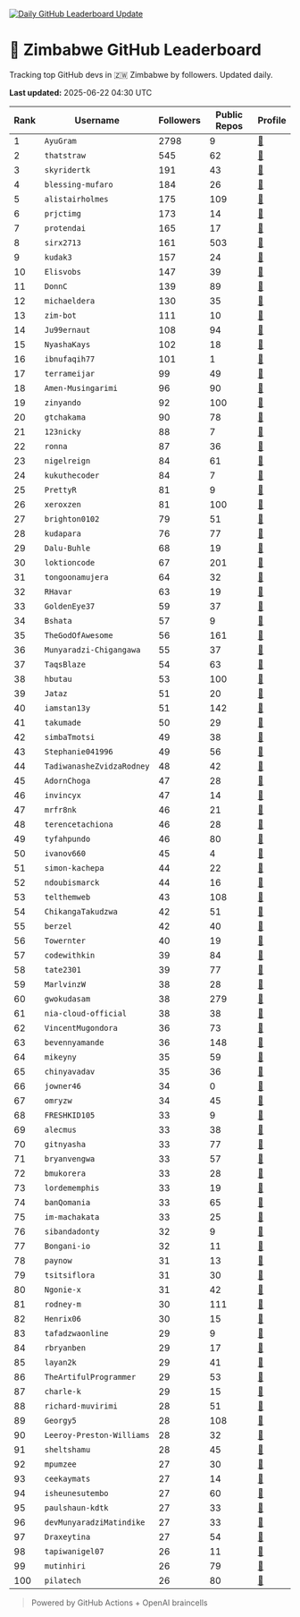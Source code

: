 [![Daily GitHub Leaderboard Update](https://github.com/bevennyamande/zim_leaderboard/actions/workflows/leaderboard.yml/badge.svg)](https://github.com/bevennyamande/zim_leaderboard/actions/workflows/leaderboard.yml)

# 🦍 Zimbabwe GitHub Leaderboard

Tracking top GitHub devs in 🇿🇼 Zimbabwe by followers. Updated daily.

<!-- START LEADERBOARD -->
**Last updated:** 2025-06-22 04:30 UTC  

| Rank | Username | Followers | Public Repos | Profile |
|------|----------|-----------|--------------|---------|
| 1 | `AyuGram` | 2798 | 9 | [🔗](https://github.com/AyuGram) |
| 2 | `thatstraw` | 545 | 62 | [🔗](https://github.com/thatstraw) |
| 3 | `skyridertk` | 191 | 43 | [🔗](https://github.com/skyridertk) |
| 4 | `blessing-mufaro` | 184 | 26 | [🔗](https://github.com/blessing-mufaro) |
| 5 | `alistairholmes` | 175 | 109 | [🔗](https://github.com/alistairholmes) |
| 6 | `prjctimg` | 173 | 14 | [🔗](https://github.com/prjctimg) |
| 7 | `protendai` | 165 | 17 | [🔗](https://github.com/protendai) |
| 8 | `sirx2713` | 161 | 503 | [🔗](https://github.com/sirx2713) |
| 9 | `kudak3` | 157 | 24 | [🔗](https://github.com/kudak3) |
| 10 | `Elisvobs` | 147 | 39 | [🔗](https://github.com/Elisvobs) |
| 11 | `DonnC` | 139 | 89 | [🔗](https://github.com/DonnC) |
| 12 | `michaeldera` | 130 | 35 | [🔗](https://github.com/michaeldera) |
| 13 | `zim-bot` | 111 | 10 | [🔗](https://github.com/zim-bot) |
| 14 | `Ju99ernaut` | 108 | 94 | [🔗](https://github.com/Ju99ernaut) |
| 15 | `NyashaKays` | 102 | 18 | [🔗](https://github.com/NyashaKays) |
| 16 | `ibnufaqih77` | 101 | 1 | [🔗](https://github.com/ibnufaqih77) |
| 17 | `terrameijar` | 99 | 49 | [🔗](https://github.com/terrameijar) |
| 18 | `Amen-Musingarimi` | 96 | 90 | [🔗](https://github.com/Amen-Musingarimi) |
| 19 | `zinyando` | 92 | 100 | [🔗](https://github.com/zinyando) |
| 20 | `gtchakama` | 90 | 78 | [🔗](https://github.com/gtchakama) |
| 21 | `123nicky` | 88 | 7 | [🔗](https://github.com/123nicky) |
| 22 | `ronna` | 87 | 36 | [🔗](https://github.com/ronna) |
| 23 | `nigelreign` | 84 | 61 | [🔗](https://github.com/nigelreign) |
| 24 | `kukuthecoder` | 84 | 7 | [🔗](https://github.com/kukuthecoder) |
| 25 | `PrettyR` | 81 | 9 | [🔗](https://github.com/PrettyR) |
| 26 | `xeroxzen` | 81 | 100 | [🔗](https://github.com/xeroxzen) |
| 27 | `brighton0102` | 79 | 51 | [🔗](https://github.com/brighton0102) |
| 28 | `kudapara` | 76 | 77 | [🔗](https://github.com/kudapara) |
| 29 | `Dalu-Buhle` | 68 | 19 | [🔗](https://github.com/Dalu-Buhle) |
| 30 | `loktioncode` | 67 | 201 | [🔗](https://github.com/loktioncode) |
| 31 | `tongoonamujera` | 64 | 32 | [🔗](https://github.com/tongoonamujera) |
| 32 | `RHavar` | 63 | 19 | [🔗](https://github.com/RHavar) |
| 33 | `GoldenEye37` | 59 | 37 | [🔗](https://github.com/GoldenEye37) |
| 34 | `Bshata` | 57 | 9 | [🔗](https://github.com/Bshata) |
| 35 | `TheGodOfAwesome` | 56 | 161 | [🔗](https://github.com/TheGodOfAwesome) |
| 36 | `Munyaradzi-Chigangawa` | 55 | 37 | [🔗](https://github.com/Munyaradzi-Chigangawa) |
| 37 | `TaqsBlaze` | 54 | 63 | [🔗](https://github.com/TaqsBlaze) |
| 38 | `hbutau` | 53 | 100 | [🔗](https://github.com/hbutau) |
| 39 | `Jataz` | 51 | 20 | [🔗](https://github.com/Jataz) |
| 40 | `iamstan13y` | 51 | 142 | [🔗](https://github.com/iamstan13y) |
| 41 | `takumade` | 50 | 29 | [🔗](https://github.com/takumade) |
| 42 | `simbaTmotsi` | 49 | 38 | [🔗](https://github.com/simbaTmotsi) |
| 43 | `Stephanie041996` | 49 | 56 | [🔗](https://github.com/Stephanie041996) |
| 44 | `TadiwanasheZvidzaRodney` | 48 | 42 | [🔗](https://github.com/TadiwanasheZvidzaRodney) |
| 45 | `AdornChoga` | 47 | 28 | [🔗](https://github.com/AdornChoga) |
| 46 | `invincyx` | 47 | 14 | [🔗](https://github.com/invincyx) |
| 47 | `mrfr8nk` | 46 | 21 | [🔗](https://github.com/mrfr8nk) |
| 48 | `terencetachiona` | 46 | 28 | [🔗](https://github.com/terencetachiona) |
| 49 | `tyfahpundo` | 46 | 80 | [🔗](https://github.com/tyfahpundo) |
| 50 | `ivanov660` | 45 | 4 | [🔗](https://github.com/ivanov660) |
| 51 | `simon-kachepa` | 44 | 22 | [🔗](https://github.com/simon-kachepa) |
| 52 | `ndoubismarck` | 44 | 16 | [🔗](https://github.com/ndoubismarck) |
| 53 | `telthemweb` | 43 | 108 | [🔗](https://github.com/telthemweb) |
| 54 | `ChikangaTakudzwa` | 42 | 51 | [🔗](https://github.com/ChikangaTakudzwa) |
| 55 | `berzel` | 42 | 40 | [🔗](https://github.com/berzel) |
| 56 | `Towernter` | 40 | 19 | [🔗](https://github.com/Towernter) |
| 57 | `codewithkin` | 39 | 84 | [🔗](https://github.com/codewithkin) |
| 58 | `tate2301` | 39 | 77 | [🔗](https://github.com/tate2301) |
| 59 | `MarlvinzW` | 38 | 28 | [🔗](https://github.com/MarlvinzW) |
| 60 | `gwokudasam` | 38 | 279 | [🔗](https://github.com/gwokudasam) |
| 61 | `nia-cloud-official` | 38 | 38 | [🔗](https://github.com/nia-cloud-official) |
| 62 | `VincentMugondora` | 36 | 73 | [🔗](https://github.com/VincentMugondora) |
| 63 | `bevennyamande` | 36 | 148 | [🔗](https://github.com/bevennyamande) |
| 64 | `mikeyny` | 35 | 59 | [🔗](https://github.com/mikeyny) |
| 65 | `chinyavadav` | 35 | 36 | [🔗](https://github.com/chinyavadav) |
| 66 | `jowner46` | 34 | 0 | [🔗](https://github.com/jowner46) |
| 67 | `omryzw` | 34 | 45 | [🔗](https://github.com/omryzw) |
| 68 | `FRESHKID105` | 33 | 9 | [🔗](https://github.com/FRESHKID105) |
| 69 | `alecmus` | 33 | 38 | [🔗](https://github.com/alecmus) |
| 70 | `gitnyasha` | 33 | 77 | [🔗](https://github.com/gitnyasha) |
| 71 | `bryanvengwa` | 33 | 57 | [🔗](https://github.com/bryanvengwa) |
| 72 | `bmukorera` | 33 | 28 | [🔗](https://github.com/bmukorera) |
| 73 | `lordememphis` | 33 | 19 | [🔗](https://github.com/lordememphis) |
| 74 | `banQomania` | 33 | 65 | [🔗](https://github.com/banQomania) |
| 75 | `im-machakata` | 33 | 25 | [🔗](https://github.com/im-machakata) |
| 76 | `sibandadonty` | 32 | 9 | [🔗](https://github.com/sibandadonty) |
| 77 | `Bongani-io` | 32 | 11 | [🔗](https://github.com/Bongani-io) |
| 78 | `paynow` | 31 | 13 | [🔗](https://github.com/paynow) |
| 79 | `tsitsiflora` | 31 | 30 | [🔗](https://github.com/tsitsiflora) |
| 80 | `Ngonie-x` | 31 | 42 | [🔗](https://github.com/Ngonie-x) |
| 81 | `rodney-m` | 30 | 111 | [🔗](https://github.com/rodney-m) |
| 82 | `Henrix06` | 30 | 15 | [🔗](https://github.com/Henrix06) |
| 83 | `tafadzwaonline` | 29 | 9 | [🔗](https://github.com/tafadzwaonline) |
| 84 | `rbryanben` | 29 | 17 | [🔗](https://github.com/rbryanben) |
| 85 | `layan2k` | 29 | 41 | [🔗](https://github.com/layan2k) |
| 86 | `TheArtifulProgrammer` | 29 | 53 | [🔗](https://github.com/TheArtifulProgrammer) |
| 87 | `charle-k` | 29 | 15 | [🔗](https://github.com/charle-k) |
| 88 | `richard-muvirimi` | 28 | 51 | [🔗](https://github.com/richard-muvirimi) |
| 89 | `Georgy5` | 28 | 108 | [🔗](https://github.com/Georgy5) |
| 90 | `Leeroy-Preston-Williams` | 28 | 32 | [🔗](https://github.com/Leeroy-Preston-Williams) |
| 91 | `sheltshamu` | 28 | 45 | [🔗](https://github.com/sheltshamu) |
| 92 | `mpumzee` | 27 | 30 | [🔗](https://github.com/mpumzee) |
| 93 | `ceekaymats` | 27 | 14 | [🔗](https://github.com/ceekaymats) |
| 94 | `isheunesutembo` | 27 | 60 | [🔗](https://github.com/isheunesutembo) |
| 95 | `paulshaun-kdtk` | 27 | 33 | [🔗](https://github.com/paulshaun-kdtk) |
| 96 | `devMunyaradziMatindike` | 27 | 33 | [🔗](https://github.com/devMunyaradziMatindike) |
| 97 | `Draxeytina` | 27 | 54 | [🔗](https://github.com/Draxeytina) |
| 98 | `tapiwanigel07` | 26 | 11 | [🔗](https://github.com/tapiwanigel07) |
| 99 | `mutinhiri` | 26 | 79 | [🔗](https://github.com/mutinhiri) |
| 100 | `pilatech` | 26 | 80 | [🔗](https://github.com/pilatech) |
<!-- END LEADERBOARD -->

> Powered by GitHub Actions + OpenAI braincells
